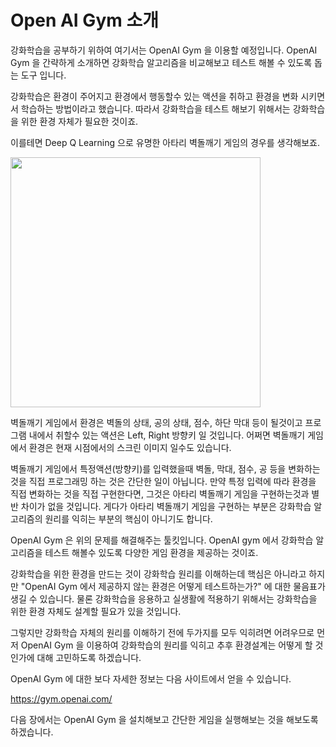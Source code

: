 # Open AI Gym 소개

강화학습을 공부하기 위하여 여기서는 OpenAI Gym 을 이용할 예정입니다. OpenAI Gym 을 간략하게 소개하면 강화학습 알고리즘을 비교해보고 테스트 해볼 수 있도록 돕는 도구 입니다.

강화학습은 환경이 주어지고 환경에서 행동할수 있는 액션을 취하고 환경을 변화 시키면서 학습하는 방법이라고 했습니다. 따라서 강화학습을 테스트 해보기 위해서는 강화학습을 위한 환경 자체가 필요한 것이죠.

이를테면 Deep Q Learning 으로 유명한 아타리 벽돌깨기 게임의 경우를 생각해보죠. 

<img src="http://postfiles11.naver.net/MjAxNzAyMjRfMjcg/MDAxNDg3OTE5MDY3NjE4.RaRFx4VLC2bF7ko_Lrd4Vr-0LHWwm_MwaSmmISGWdYgg.Arog54mYYWmFmwP_RztdRD53bCXXHzd4GycAT6GzxuUg.GIF.akj61300/atari.gif?type=w2" width="400px" />

벽돌깨기 게임에서 환경은 벽돌의 상태, 공의 상태, 점수, 하단 막대 등이 될것이고 프로그램 내에서 취할수 있는 액션은 Left, Right 방향키 일 것입니다. 어쩌면 벽돌깨기 게임에서 환경은 현재 시점에서의 스크린 이미지 일수도 있습니다.

벽돌깨기 게임에서 특정액션(방향키)를 입력했을때 벽돌, 막대, 점수, 공 등을 변화하는 것을 직접 프로그래밍 하는 것은 간단한 일이 아닙니다. 만약 특정 입력에 따라 환경을 직접 변화하는 것을 직접 구현한다면, 그것은 아타리 벽돌깨기 게임을 구현하는것과 별반 차이가 없을 것입니다. 게다가 아타리 벽돌깨기 게임을 구현하는 부분은 강화학습 알고리즘의 원리를 익히는 부분의 핵심이 아니기도 합니다. 

OpenAI Gym 은 위의 문제를 해결해주는 툴킷입니다. OpenAI gym 에서 강화학습 알고리즘을 테스트 해볼수 있도록 다양한 게임 환경을 제공하는 것이죠. 

강화학습을 위한 환경을 만드는 것이 강화학습 원리를 이해하는데 핵심은 아니라고 하지만  "OpenAI Gym 에서 제공하지 않는 환경은 어떻게 테스트하는가?" 에 대한 물음표가 생길 수 있습니다. 물론 강화학습을 응용하고 실생활에 적용하기 위해서는 강화학습을 위한 환경 자체도 설계할 필요가 있을 것입니다. 

그렇지만 강화학습 자체의 원리를 이해하기 전에 두가지를 모두 익히려면 어려우므로 먼저 OpenAI Gym 을 이용하여 강화학습의 원리를 익히고 추후 환경설계는 어떻게 할 것인가에 대해 고민하도록 하겠습니다.

OpenAI Gym 에 대한 보다 자세한 정보는 다음 사이트에서 얻을 수 있습니다.

https://gym.openai.com/

다음 장에서는 OpenAI Gym 을 설치해보고 간단한 게임을 실행해보는 것을 해보도록 하겠습니다.
